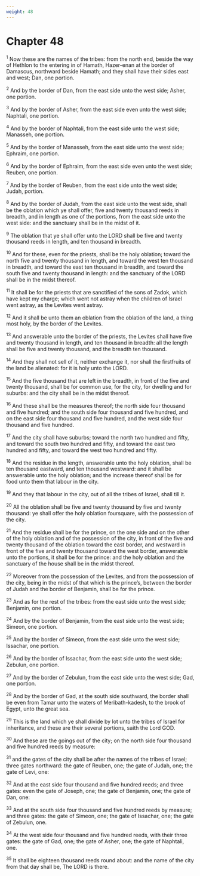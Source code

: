 ```yaml
---
weight: 48
---
```


# Chapter 48

<sup>1</sup> Now these are the names of the tribes: from the north end, beside the way of Hethlon to the entering in of Hamath, Hazer-enan at the border of Damascus, northward beside Hamath; and they shall have their sides east and west; Dan, one portion. 

<sup>2</sup> And by the border of Dan, from the east side unto the west side; Asher, one portion. 

<sup>3</sup> And by the border of Asher, from the east side even unto the west side; Naphtali, one portion. 

<sup>4</sup> And by the border of Naphtali, from the east side unto the west side; Manasseh, one portion. 

<sup>5</sup> And by the border of Manasseh, from the east side unto the west side; Ephraim, one portion. 

<sup>6</sup> And by the border of Ephraim, from the east side even unto the west side; Reuben, one portion. 

<sup>7</sup> And by the border of Reuben, from the east side unto the west side; Judah, portion. 

<sup>8</sup> And by the border of Judah, from the east side unto the west side, shall be the oblation which ye shall offer, five and twenty thousand reeds in breadth, and in length as one of the portions, from the east side unto the west side: and the sanctuary shall be in the midst of it. 

<sup>9</sup> The oblation that ye shall offer unto the LORD shall be five and twenty thousand reeds in length, and ten thousand in breadth. 

<sup>10</sup> And for these, even for the priests, shall be the holy oblation; toward the north five and twenty thousand in length, and toward the west ten thousand in breadth, and toward the east ten thousand in breadth, and toward the south five and twenty thousand in length: and the sanctuary of the LORD shall be in the midst thereof. 

<sup>11</sup> It shall be for the priests that are sanctified of the sons of Zadok, which have kept my charge; which went not astray when the children of Israel went astray, as the Levites went astray. 

<sup>12</sup> And it shall be unto them an oblation from the oblation of the land, a thing most holy, by the border of the Levites. 

<sup>13</sup> And answerable unto the border of the priests, the Levites shall have five and twenty thousand in length, and ten thousand in breadth: all the length shall be five and twenty thousand, and the breadth ten thousand. 

<sup>14</sup> And they shall not sell of it, neither exchange it, nor shall the firstfruits of the land be alienated: for it is holy unto the LORD. 

<sup>15</sup> And the five thousand that are left in the breadth, in front of the five and twenty thousand, shall be for common use, for the city, for dwelling and for suburbs: and the city shall be in the midst thereof. 

<sup>16</sup> And these shall be the measures thereof; the north side four thousand and five hundred; and the south side four thousand and five hundred, and on the east side four thousand and five hundred, and the west side four thousand and five hundred. 

<sup>17</sup> And the city shall have suburbs; toward the north two hundred and fifty, and toward the south two hundred and fifty, and toward the east two hundred and fifty, and toward the west two hundred and fifty. 

<sup>18</sup> And the residue in the length, answerable unto the holy oblation, shall be ten thousand eastward, and ten thousand westward: and it shall be answerable unto the holy oblation; and the increase thereof shall be for food unto them that labour in the city. 

<sup>19</sup> And they that labour in the city, out of all the tribes of Israel, shall till it. 

<sup>20</sup> All the oblation shall be five and twenty thousand by five and twenty thousand: ye shall offer the holy oblation foursquare, with the possession of the city. 

<sup>21</sup> And the residue shall be for the prince, on the one side and on the other of the holy oblation and of the possession of the city, in front of the five and twenty thousand of the oblation toward the east border, and westward in front of the five and twenty thousand toward the west border, answerable unto the portions, it shall be for the prince: and the holy oblation and the sanctuary of the house shall be in the midst thereof. 

<sup>22</sup> Moreover from the possession of the Levites, and from the possession of the city, being in the midst of that which is the prince’s, between the border of Judah and the border of Benjamin, shall be for the prince. 

<sup>23</sup> And as for the rest of the tribes: from the east side unto the west side; Benjamin, one portion. 

<sup>24</sup> And by the border of Benjamin, from the east side unto the west side; Simeon, one portion. 

<sup>25</sup> And by the border of Simeon, from the east side unto the west side; Issachar, one portion. 

<sup>26</sup> And by the border of Issachar, from the east side unto the west side; Zebulun, one portion. 

<sup>27</sup> And by the border of Zebulun, from the east side unto the west side; Gad, one portion. 

<sup>28</sup> And by the border of Gad, at the south side southward, the border shall be even from Tamar unto the waters of Meribath-kadesh, to the brook of Egypt, unto the great sea. 

<sup>29</sup> This is the land which ye shall divide by lot unto the tribes of Israel for inheritance, and these are their several portions, saith the Lord GOD. 

<sup>30</sup> And these are the goings out of the city; on the north side four thousand and five hundred reeds by measure: 

<sup>31</sup> and the gates of the city shall be after the names of the tribes of Israel; three gates northward: the gate of Reuben, one; the gate of Judah, one; the gate of Levi, one: 

<sup>32</sup> And at the east side four thousand and five hundred reeds; and three gates: even the gate of Joseph, one; the gate of Benjamin, one; the gate of Dan, one: 

<sup>33</sup> And at the south side four thousand and five hundred reeds by measure; and three gates: the gate of Simeon, one; the gate of Issachar, one; the gate of Zebulun, one. 

<sup>34</sup> At the west side four thousand and five hundred reeds, with their three gates: the gate of Gad, one; the gate of Asher, one; the gate of Naphtali, one. 

<sup>35</sup> It shall be eighteen thousand reeds round about: and the name of the city from that day shall be, The LORD is there. 

